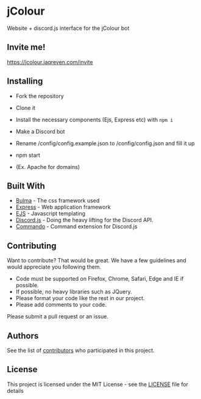 # jColour

Website + discord.js interface for the jColour bot

## Invite me!

https://jcolour.jaqreven.com/invite

## Installing

* Fork the repository
* Clone it
* Install the necessary components (Ejs, Express etc) with `npm i`
* Make a Discord bot
* Rename /config/config.example.json to /config/config.json and fill it up
* npm start

* (Ex. Apache for domains)


## Built With

* [Bulma](https://bulma.io) - The css framework used
* [Express](https://expressjs.com/) - Web application framework
* [EJS](http://ejs.co/) - Javascript templating
* [Discord.js](https://discord.js.org) - Doing the heavy lifting for the Discord API.
* [Commando](https://github.com/discordjs/Commando) - Command extension for Discord.js

## Contributing

Want to contribute? That would be great.
We have a few guidelines and would appreciate you following them.

* Code must be supported on Firefox, Chrome, Safari, Edge and IE if possible.
* If possible, no heavy libraries such as JQuery.
* Please format your code like the rest in our project.
* Please add comments to your code.


Please submit a pull request or an issue.

## Authors

See the list of [contributors](https://github.com/jaakkorepo/jColour/contributors) who participated in this project.

## License

This project is licensed under the MIT License - see the [LICENSE](LICENSE) file for details
